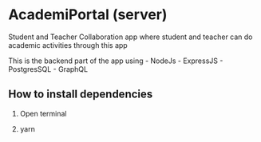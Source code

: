 # AcademiPortal (server)

Student and Teacher Collaboration app where student and teacher can do academic activities through this app

This is the backend part of the app using 
    - NodeJs
    - ExpressJS
    - PostgresSQL
    - GraphQL

## How to install dependencies

1. Open terminal

2. yarn